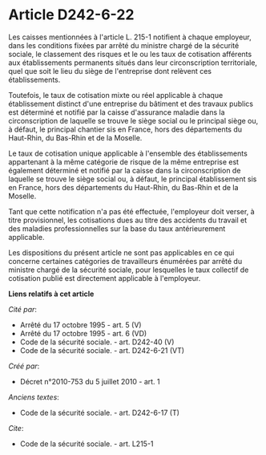 # Article D242-6-22

Les caisses mentionnées à l'article L. 215-1 notifient à chaque employeur, dans les conditions fixées par arrêté du ministre
chargé de la sécurité sociale, le classement des risques et le ou les taux de cotisation afférents aux établissements
permanents situés dans leur circonscription territoriale, quel que soit le lieu du siège de l'entreprise dont relèvent ces
établissements. 

Toutefois, le taux de cotisation mixte ou réel applicable à chaque établissement distinct d'une entreprise du bâtiment et des
travaux publics est déterminé et notifié par la caisse d'assurance maladie dans la circonscription de laquelle se trouve le
siège social ou le principal siège ou, à défaut, le principal chantier sis en France, hors des départements du Haut-Rhin, du
Bas-Rhin et de la Moselle. 

Le taux de cotisation unique applicable à l'ensemble des établissements appartenant à la même catégorie de risque de la même
entreprise est également déterminé et notifié par la caisse dans la circonscription de laquelle se trouve le siège social ou,
à défaut, le principal établissement sis en France, hors des départements du Haut-Rhin, du Bas-Rhin et de la Moselle. 

Tant que cette notification n'a pas été effectuée, l'employeur doit verser, à titre provisionnel, les cotisations dues au
titre des accidents du travail et des maladies professionnelles sur la base du taux antérieurement applicable. 

Les dispositions du présent article ne sont pas applicables en ce qui concerne certaines catégories de travailleurs énumérées
par arrêté du ministre chargé de la sécurité sociale, pour lesquelles le taux collectif de cotisation publié est directement
applicable à l'employeur.

**Liens relatifs à cet article**

_Cité par_:

  - Arrêté du 17 octobre 1995 - art. 5 (V)
  - Arrêté du 17 octobre 1995 - art. 6 (VD)
  - Code de la sécurité sociale. - art. D242-40 (V)
  - Code de la sécurité sociale. - art. D242-6-21 (VT)

_Créé par_:

  - Décret n°2010-753 du 5 juillet 2010 - art. 1

_Anciens textes_:

  - Code de la sécurité sociale. - art. D242-6-17 (T)

_Cite_:

  - Code de la sécurité sociale. - art. L215-1
